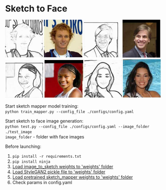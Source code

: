 # Sketch to Face

![](./images/sketch_to_face.jpg)

Start sketch mapper model training:  
```python train_mapper.py --config_file ./configs/config.yaml``` 

Start sketch to face image generation:  
```python test.py --config_file ./configs/config.yaml --image_folder ./test_image```  
```image_folder``` - folder with face images

Before launching:
1. ```pip install -r requirements.txt```
2. ```pip install ninja```
3. [Load image_to_sketch weights to 'weights' folder](https://cloud.mail.ru/public/TzWU/DvY2kgWPF)
4. [Load StyleGAN2 pickle file to 'weights' folder](https://cloud.mail.ru/public/aA8b/6ogbFee4u)
5. [Load pretrained sketch_mapper weights to 'weights' folder](https://cloud.mail.ru/public/SwT2/prcJWRFe5)
6. Check params in config.yaml


